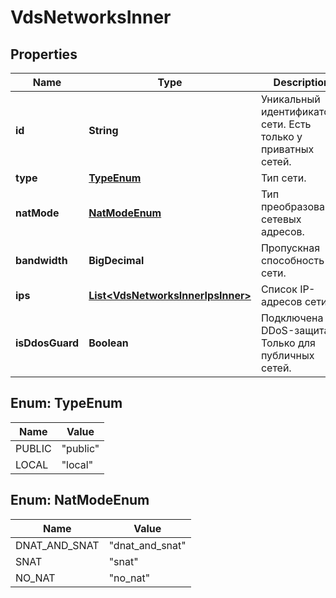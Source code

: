 

# VdsNetworksInner


## Properties

| Name | Type | Description | Notes |
|------------ | ------------- | ------------- | -------------|
|**id** | **String** | Уникальный идентификатор сети. Есть только у приватных сетей. |  [optional] |
|**type** | [**TypeEnum**](#TypeEnum) | Тип сети. |  |
|**natMode** | [**NatModeEnum**](#NatModeEnum) | Тип преобразования сетевых адресов. |  [optional] |
|**bandwidth** | **BigDecimal** | Пропускная способность сети. |  [optional] |
|**ips** | [**List&lt;VdsNetworksInnerIpsInner&gt;**](VdsNetworksInnerIpsInner.md) | Список IP-адресов сети. |  |
|**isDdosGuard** | **Boolean** | Подключена ли DDoS-защита. Только для публичных сетей. |  [optional] |



## Enum: TypeEnum

| Name | Value |
|---- | -----|
| PUBLIC | &quot;public&quot; |
| LOCAL | &quot;local&quot; |



## Enum: NatModeEnum

| Name | Value |
|---- | -----|
| DNAT_AND_SNAT | &quot;dnat_and_snat&quot; |
| SNAT | &quot;snat&quot; |
| NO_NAT | &quot;no_nat&quot; |



